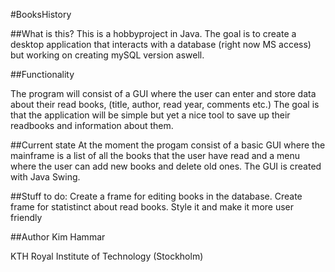 #BooksHistory

##What is this?
This is a hobbyproject in Java. The goal is to create a desktop application that interacts with a database (right now MS access) but working on creating mySQL version aswell.

##Functionality

The program will consist of a GUI where the user can enter and store data about their read books, (title, author, read year, comments etc.) The goal is that the application will be simple but yet a nice tool to save up their readbooks and information about them.

##Current state
At the moment the progam consist of a basic GUI where the mainframe is a list of all the books that the user have read and a menu where the user can add new books and delete old ones.
The GUI is created with Java Swing.

##Stuff to do:
Create a frame for editing books in the database. Create frame for statistinct about read books. Style it and make it more user friendly


##Author
Kim Hammar

KTH Royal Institute of Technology (Stockholm)